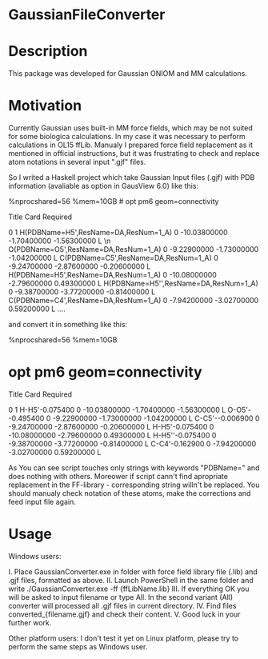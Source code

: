 # GaussianFileConverter

# Description
This package was developed for Gaussian ONIOM and MM calculations.

# Motivation
Currently Gaussian uses built-in MM force fields, which may be
not suited for some biologica calculations. In my case it was necessary
to perform calculations in OL15 ffLib. Manualy I prepared force field replacement
as it mentioned in official instructions, but it was frustrating to check and replace
atom notations in several input ".gjf" files.

So I writed a Haskell project which take Gaussian Input files (.gjf) with PDB information
(avaliable as option in GausView 6.0) like this:

%nprocshared=56
%mem=10GB
\# opt pm6 geom=connectivity

Title Card Required

0 1
 H(PDBName=H5',ResName=DA,ResNum=1_A)                 0  -10.03800000   -1.70400000   -1.56300000 L \n
 O(PDBName=O5',ResName=DA,ResNum=1_A)                 0   -9.22900000   -1.73000000   -1.04200000 L
 C(PDBName=C5',ResName=DA,ResNum=1_A)                 0   -9.24700000   -2.87600000   -0.20600000 L
 H(PDBName=H5',ResName=DA,ResNum=1_A)                0  -10.08000000   -2.79600000    0.49300000 L
 H(PDBName=H5'',ResName=DA,ResNum=1_A)                0   -9.38700000   -3.77200000   -0.81400000 L
 C(PDBName=C4',ResName=DA,ResNum=1_A)                 0   -7.94200000   -3.02700000    0.59200000 L
....

and convert it in something like this:

%nprocshared=56
%mem=10GB
# opt pm6 geom=connectivity

Title Card Required

0 1
H-H5'-0.075400                 0  -10.03800000   -1.70400000   -1.56300000 L
O-O5'--0.495400                 0   -9.22900000   -1.73000000   -1.04200000 L
C-C5'--0.006900                 0   -9.24700000   -2.87600000   -0.20600000 L
H-H5'-0.075400                0  -10.08000000   -2.79600000    0.49300000 L
H-H5''-0.075400                0   -9.38700000   -3.77200000   -0.81400000 L
C-C4'-0.162900                 0   -7.94200000   -3.02700000    0.59200000 L

As You can see script touches only strings with keywords "PDBName=" and does nothing with others.
Moreower if script cann't find apropriate replacement in the FF-library - corresponding string willn't be
replaced. You should manualy check notation of these atoms, make the corrections and feed input file again.

# Usage
Windows users:

I. Place GaussianConverter.exe in folder with force field library file (.lib) and .gjf files, formatted as above.
II. Launch PowerShell in the same folder and write ./GaussianConverter.exe -ff {ffLibName.lib}
III. If everything OK you will be asked to input filename or type All. In the second variant (All) converter will processed
all .gjf files in current directory.
IV. Find files converted_{filename.gjf} and check their content.
V. Good luck in your further work.

Other platform users:
I don't test it yet on Linux platform, please try to perform the same steps as Windows user. 
